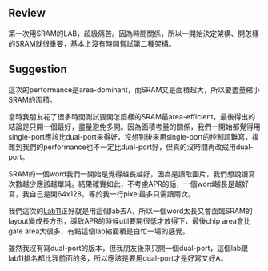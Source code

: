 ## Review
第一次用SRAM的LAB，超級痛苦。因為時間關係，所以一開始決定架構、開怎樣的SRAM就很重要，基本上沒有時間嘗試第二種架構。
## Suggestion
這次的performance是area-dominant，而SRAM又是面積超大，所以要盡量縮小SRAM的面積。

當時我朋友花了很多時間測試要開怎麼樣的SRAM最area-efficient，最後得出的結論是只開一個最好，盡量避免多開。因為面積考量的關係，我們一開始都覺得用single-port應該比dual-port來得好，沒想到後來用single-port的控制超難寫，複雜到我們的performance也不一定比dual-port好，但真的沒時間再改成用dual-port。

SRAM的一個word我們一開始是覺得越長越好，因為是讀取圖片，我們想說讀寫次數越少應該越單純。結果確實如此，不考慮APR的話，一個word越長是越好寫，我自己是開64x128，等於我一行pixel最多只需讀兩次。

我們這次的[Lab11](https://github.com/CharlieG03/IC_Lab_2024_Fall/tree/main/Lab11)正好就是用這個lab去A，所以一個word太長又會面臨SRAM的layout變成長方形，導致APR的時候util要開很低才放得下，最後chip area會比gate area大很多，有點這個lab縮面積是白忙一場的感覺。

雖然我沒有寫dual-port的版本，但我朋友後來只開一個dual-port，這個lab跟lab11排名都比我前面的多，所以應該是要用dual-port才是好寫又好A。
